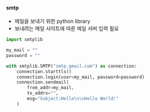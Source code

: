 #### smtp

- 메일을 보내기 위한 python library
- 보내려는 메일 사이트에 따른 메일 서버 입력 필요

```python
import smtplib

my_mail = ""
password = ""

with smtplib.SMTP("smtp.gmail.com") as connection:
    connection.starttls()
    connection.login(user=my_mail, password=password)
    connection.sendmail(
        from_addr=my_mail,
        to_addrs="",
        msg="Subject:Hello\n\nHello World!"
    )

```